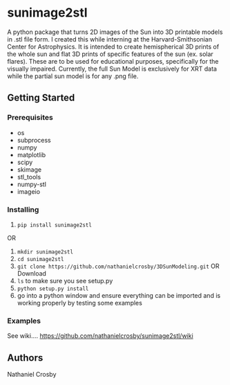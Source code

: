 # sunimage2stl
A python package that turns 2D images of the Sun into 3D printable models in .stl file form.
I created this while interning at the Harvard-Smithsonian Center for Astrophysics.
It is intended to create hemispherical 3D prints of the whole sun and flat 3D prints of specific features of the sun (ex. solar flares).
These are to be used for educational purposes, specifically for the visually impaired.
Currently, the full Sun Model is exclusively for XRT data while the partial sun model is for any .png file.

## Getting Started
 ### Prerequisites
  - os
  - subprocess
  - numpy
  - matplotlib
  - scipy
  - skimage
  - stl_tools
  - numpy-stl
  - imageio
  
### Installing
  1. ```pip install sunimage2stl```
  
  OR
  
  1. ```mkdir sunimage2stl```
  2. ```cd sunimage2stl```
  3.  ```git clone https://github.com/nathanielcrosby/3DSunModeling.git``` OR Download
  4. ```ls``` to make sure you see setup.py
  5. ```python setup.py install```
  6. go into a python window and ensure everything can be imported and is working properly by testing some examples
  
### Examples
See wiki....
https://github.com/nathanielcrosby/sunimage2stl/wiki

## Authors
  Nathaniel Crosby
